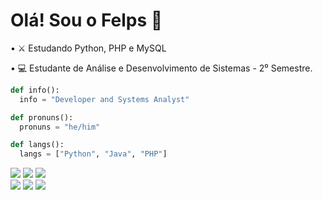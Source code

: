 <div>
<h1>Olá! Sou o Felps 👋</h1>
<p>• ⚔️ Estudando Python, PHP e MySQL</p>
<p>• 💻 Estudante de Análise e Desenvolvimento de Sistemas - 2⁰ Semestre.</p>
</div>

```python
def info():
  info = "Developer and Systems Analyst"

def pronuns():
  pronuns = "he/him"

def langs():
  langs = ["Python", "Java", "PHP"]
```

  <a href = "mailto:filipimantelato06@gmail.com"><img src="https://img.shields.io/badge/-Gmail-%23333?style=for-the-badge&logo=gmail&logoColor=white" target="_blank"></a>
  <a href="https://www.linkedin.com/in/filipi-mantelato-241610249" target="_blank"><img src="https://img.shields.io/badge/-LinkedIn-%230077B5?style=for-the-badge&logo=linkedin&logoColor=white" target="_blank"></a> 
  <a href="" target="_blank"><img src="https://img.shields.io/badge/Python-FFD43B?style=for-the-badge&logo=python&logoColor=blue" target="_blank"></a><br>
  <a href="" target="_blank"><img src="https://img.shields.io/badge/Windows-0078D6?style=for-the-badge&logo=windows&logoColor=white" target="_blank"></a> 
  <a href="" target="_blank"><img src="https://img.shields.io/badge/Linux-FCC624?style=for-the-badge&logo=linux&logoColor=black" target="_blank"></a> 
  <a href="" target="_blank"><img src="https://img.shields.io/badge/GitHub-100000?style=for-the-badge&logo=github&logoColor=white" target="_blank"></a> 

